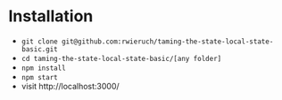 # Installation

* `git clone git@github.com:rwieruch/taming-the-state-local-state-basic.git`
* `cd taming-the-state-local-state-basic/[any folder]`
* `npm install`
* `npm start`
* visit http://localhost:3000/
